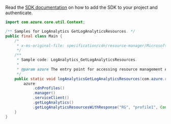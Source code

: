 Read the [SDK documentation](https://github.com/Azure/azure-sdk-for-java/blob/azure-resourcemanager_2.12.0/sdk/resourcemanager/azure-resourcemanager/README.md) on how to add the SDK to your project and authenticate.

```java
import com.azure.core.util.Context;

/** Samples for LogAnalytics GetLogAnalyticsResources. */
public final class Main {
    /*
     * x-ms-original-file: specification/cdn/resource-manager/Microsoft.Cdn/stable/2021-06-01/examples/LogAnalytics_GetLogAnalyticsResources.json
     */
    /**
     * Sample code: LogAnalytics_GetLogAnalyticsResources.
     *
     * @param azure The entry point for accessing resource management APIs in Azure.
     */
    public static void logAnalyticsGetLogAnalyticsResources(com.azure.resourcemanager.AzureResourceManager azure) {
        azure
            .cdnProfiles()
            .manager()
            .serviceClient()
            .getLogAnalytics()
            .getLogAnalyticsResourcesWithResponse("RG", "profile1", Context.NONE);
    }
}
```
